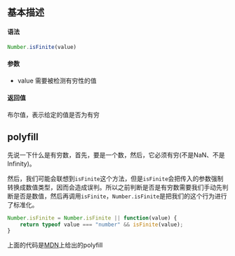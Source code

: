 ## 基本描述

#### 语法

```javascript
Number.isFinite(value)
```

#### 参数

* value 需要被检测有穷性的值

#### 返回值

布尔值，表示给定的值是否为有穷

## polyfill

先说一下什么是有穷数，首先，要是一个数，然后，它必须有穷(不是NaN、不是Infinity)。

然后，我们可能会联想到```isFinite```这个方法，但是```isFinite```会把传入的参数强制转换成数值类型，因而会造成误判。所以之前判断是否是有穷数需要我们手动先判断是否是数值，然后再调用```isFinite```，```Number.isFinite```是把我们的这个行为进行了标准化。

```javascript
Number.isFinite = Number.isFinite || function(value) {
    return typeof value === "number" && isFinite(value);
}
```

上面的代码是[MDN](https://developer.mozilla.org/zh-CN/docs/Web/JavaScript/Reference/Global_Objects/Number/isFinite)上给出的polyfill